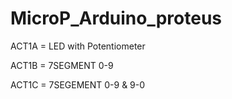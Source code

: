 # MicroP_Arduino_proteus

ACT1A = LED with Potentiometer

ACT1B = 7SEGMENT 0-9

ACT1C = 7SEGEMENT 0-9 & 9-0

